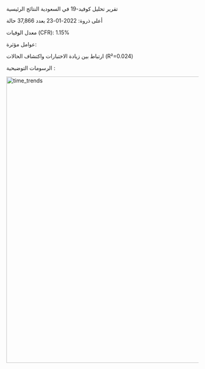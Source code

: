 تقرير تحليل كوفيد-19 في السعودية
النتائج الرئيسية

أعلى ذروة: 2022-01-23 بعدد 37,866 حالة

معدل الوفيات (CFR): 1.15%

عوامل مؤثرة:

ارتباط بين زيادة الاختبارات واكتشاف الحالات (R²=0.024)

الرسومات التوضيحية : 


<img width="1500" height="750" alt="time_trends" src="https://github.com/user-attachments/assets/40ce54a4-97d8-4d40-aa14-09ca508c9db2" />


